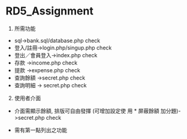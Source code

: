 # RD5_Assignment
1. 所需功能
- sql->bank.sql/database.php    check
- 登入/註冊->login.php/singup.php     check
- 登出／會員登入->index.php    check
- 存款 ->income.php   check
- 提款 ->expense.php   check
- 查詢餘額 ->secret.php   check
- 查詢明細 -> secret.php   check
2. 使用者介面
- 介面需顯示餘額, 排版可自由發揮 (可增加設定使
用 * 屏蔽餘額 加分題)->secret.php   check
<script>
function listBtn() {
    var listBtn = document.getElementById('listBtn');
    var textlistn = document.getElementById('textlistn');
    if (textlistn.style.display === 'none') {//當物件被點擊時 判斷 id為textlistn的style.display是否為'none'
        textlistn.style.display = 'block';//是的話就把style.display變成'block'
        listBtn.innerText = "<?="$"." ".$sqltotal["total"]?> ";//顯示total
    } else {
        textlistn.style.display = 'none';//否的話就變成'none'
        listBtn.innerText = "******";//none時呈現*******
    }
}
</script>
- 需有第一點列出之功能